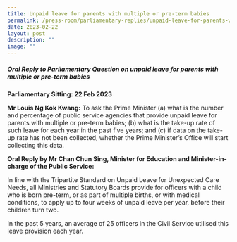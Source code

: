 ```yaml
---
title: Unpaid leave for parents with multiple or pre‑term babies
permalink: /press-room/parliamentary-replies/unpaid-leave-for-parents-with-multiple-or-pre-term-babies/
date: 2023-02-22
layout: post
description: ""
image: ""
---
```

##### Oral Reply to Parliamentary Question on unpaid leave for parents with multiple or pre-term babies

**Parliamentary Sitting: 22 Feb 2023**  
  
**Mr Louis Ng Kok Kwang:** To ask the Prime Minister (a) what is the number and percentage of public service agencies that provide unpaid leave for parents with multiple or pre-term babies; (b) what is the take-up rate of such leave for each year in the past five years; and (c) if data on the take-up rate has not been collected, whether the Prime Minister’s Office will start collecting this data.  
  
**Oral Reply by Mr Chan Chun Sing, Minister for Education and Minister-in-charge of the Public Service:**  
  
In line with the Tripartite Standard on Unpaid Leave for Unexpected Care Needs, all Ministries and Statutory Boards provide for officers with a child who is born pre-term, or as part of multiple births, or with medical conditions, to apply up to four weeks of unpaid leave per year, before their children turn two.   
  
In the past 5 years, an average of 25 officers in the Civil Service utilised this leave provision each year.